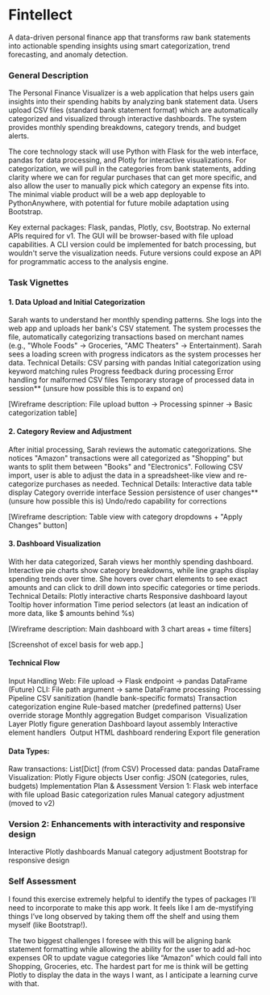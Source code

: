 # Fintellect 
A data-driven personal finance app that transforms raw bank statements into actionable spending insights using smart categorization, trend forecasting, and anomaly detection.

### General Description
The Personal Finance Visualizer is a web application that helps users gain insights into their spending habits by analyzing bank statement data. Users upload CSV files (standard bank statement format) which are automatically categorized and visualized through interactive dashboards. The system provides monthly spending breakdowns, category trends, and budget alerts.

The core technology stack will use Python with Flask for the web interface, pandas for data processing, and Plotly for interactive visualizations. For categorization, we will pull in the categories from bank statements, adding clarity where we can for regular purchases that can get more specific, and also allow the user to manually pick which category an expense fits into. The minimal viable product will be a web app deployable to PythonAnywhere, with potential for future mobile adaptation using Bootstrap.

Key external packages: Flask, pandas, Plotly, csv, Bootstrap. No external APIs required for v1. The GUI will be browser-based with file upload capabilities. A CLI version could be implemented for batch processing, but wouldn't serve the visualization needs. Future versions could expose an API for programmatic access to the analysis engine.

### Task Vignettes
#### 1. Data Upload and Initial Categorization
Sarah wants to understand her monthly spending patterns. She logs into the web app and uploads her bank's CSV statement. The system processes the file, automatically categorizing transactions based on merchant names (e.g., "Whole Foods" → Groceries, "AMC Theaters" → Entertainment). Sarah sees a loading screen with progress indicators as the system processes her data.
Technical Details:
CSV parsing with pandas
Initial categorization using keyword matching rules
Progress feedback during processing
Error handling for malformed CSV files
Temporary storage of processed data in session** (unsure how possible this is to expand on)

[Wireframe description: File upload button → Processing spinner → Basic categorization table] 
#### 2. Category Review and Adjustment
After initial processing, Sarah reviews the automatic categorizations. She notices "Amazon" transactions were all categorized as "Shopping" but wants to split them between "Books" and "Electronics".
Following CSV import, user is able to adjust the data in a spreadsheet-like view and re-categorize purchases as needed.
Technical Details:
Interactive data table display
Category override interface
Session persistence of user changes** (unsure how possible this is)
Undo/redo capability for corrections

[Wireframe description: Table view with category dropdowns + "Apply Changes" button] 
#### 3. Dashboard Visualization
With her data categorized, Sarah views her monthly spending dashboard. Interactive pie charts show category breakdowns, while line graphs display spending trends over time. She hovers over chart elements to see exact amounts and can click to drill down into specific categories or time periods.
Technical Details:
Plotly interactive charts
Responsive dashboard layout
Tooltip hover information
Time period selectors (at least an indication of more data, like $ amounts behind %s)

[Wireframe description: Main dashboard with 3 chart areas + time filters]



[Screenshot of excel basis for web app.]


#### Technical Flow
Input Handling
Web: File upload → Flask endpoint → pandas DataFrame
(Future) CLI: File path argument → same DataFrame processing 
Processing Pipeline
CSV sanitization (handle bank-specific formats)
Transaction categorization engine
Rule-based matcher (predefined patterns)
User override storage
Monthly aggregation
Budget comparison 
Visualization Layer
Plotly figure generation
Dashboard layout assembly
Interactive element handlers 
Output
HTML dashboard rendering
Export file generation

#### Data Types:
Raw transactions: List[Dict] (from CSV)
Processed data: pandas DataFrame
Visualization: Plotly Figure objects
User config: JSON (categories, rules, budgets)
Implementation Plan & Assessment
Version 1: Flask web interface with file upload
Basic categorization rules
Manual category adjustment (moved to v2)

### Version 2: Enhancements with interactivity and responsive design
Interactive Plotly dashboards
Manual category adjustment
Bootstrap for responsive design

### Self Assessment
I found this exercise extremely helpful to identify the types of packages I’ll need to incorporate to make this app work. It feels like I am de-mystifying things I’ve long observed by taking them off the shelf and using them myself (like Bootstrap!).

The two biggest challenges I foresee with this will be aligning bank statement formatting while allowing the ability for the user to add ad-hoc expenses OR to update vague categories like “Amazon” which could fall into Shopping, Groceries, etc. The hardest part for me is think will be getting Plotly to display the data in the ways I want, as I anticipate a learning curve with that.

